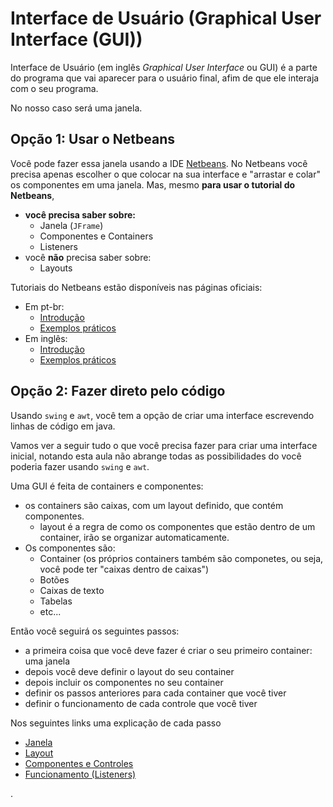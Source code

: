 # Interface de Usuário (Graphical User Interface (GUI))

Interface de Usuário (em inglês *Graphical User Interface* ou GUI) é a parte do programa que vai aparecer para o usuário final, afim de que ele interaja com o seu programa.

No nosso caso será uma janela.

## Opção 1: Usar o Netbeans

Você pode fazer essa janela usando a IDE [Netbeans](https://netbeans.apache.org/). No Netbeans você precisa apenas escolher o que colocar na sua interface e "arrastar e colar" os componentes em uma janela. Mas, mesmo **para usar o tutorial do Netbeans**,
 - **você precisa saber sobre:**
    - Janela (`JFrame`)
    - Componentes e Containers
    - Listeners
 - você **não** precisa saber sobre:
    - Layouts

Tutoriais do Netbeans estão disponíveis nas páginas oficiais:

 - Em pt-br:
   - [Introdução](https://netbeans.apache.org/kb/docs/java/quickstart-gui_pt_BR.html)
   - [Exemplos práticos](https://netbeans.apache.org/kb/docs/java/gui-functionality_pt_BR.html)
 - Em inglês:
   - [Introdução](https://netbeans.apache.org/kb/docs/java/quickstart-gui.html)
   - [Exemplos práticos](https://netbeans.apache.org/kb/docs/java/gui-functionality.html)








## Opção 2: Fazer direto pelo código

Usando `swing` e `awt`, você tem a opção de criar uma interface escrevendo linhas de código em java.

Vamos ver a seguir tudo o que você precisa fazer para criar uma interface inicial, notando esta aula não abrange todas as possibilidades do você poderia fazer usando `swing` e `awt`.

Uma GUI é feita de containers e componentes:
 - os containers são caixas, com um layout definido, que contém componentes.
   - layout é a regra de como os componentes que estão dentro de um container, irão se organizar automaticamente.
 - Os componentes são:
   - Container (os próprios containers também são componetes, ou seja, você pode ter "caixas dentro de caixas")
   - Botões
   - Caixas de texto
   - Tabelas
   - etc...

Então você seguirá os seguintes passos:
 - a primeira coisa que você deve fazer é criar o seu primeiro container: uma janela
 - depois você deve definir o layout do seu container
 - depois incluir os componentes no seu container
 - definir os passos anteriores para cada container que você tiver
 - definir o funcionamento de cada controle que você tiver

Nos seguintes links uma explicação de cada passo

- [Janela](janela.html)
- [Layout](layout.html)
- [Componentes e Controles](componentes.html)
- [Funcionamento (Listeners)](listeners.html)






.

